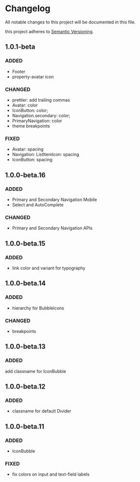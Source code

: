 # Changelog

All notable changes to this project will be documented in this file.

this project adheres to [Semantic Versioning](https://semver.org/spec/v2.0.0.html).

## 1.0.1-beta
### ADDED
- Footer
- property-avatar icon
### CHANGED
- prettier: add trailing commas
- Avatar: color
- IconButton: color;  
- Navigation.secondary: color;
- PrimaryNavigation: color
- theme breakpoints
### FIXED
- Avatar: spacing
- Navigation:  ListItemIcon: spacing
- IconButton: spacing

## 1.0.0-beta.16
### ADDED
- Primary and Secondary Navigation Mobile
- Select and AutoComplete
### CHANGED
- Primary and Secondary Navigation APIs

## 1.0.0-beta.15
### ADDED
- link color and variant for typography

## 1.0.0-beta.14
### ADDED
- hierarchy for BubbleIcons
### CHANGED
- breakpoints

## 1.0.0-beta.13
### ADDED
add classname for IconBubble

## 1.0.0-beta.12
### ADDED
- classname for default Divider

## 1.0.0-beta.11
### ADDED
- IconBubble
### FIXED
- fix colors on input and text-field labels
